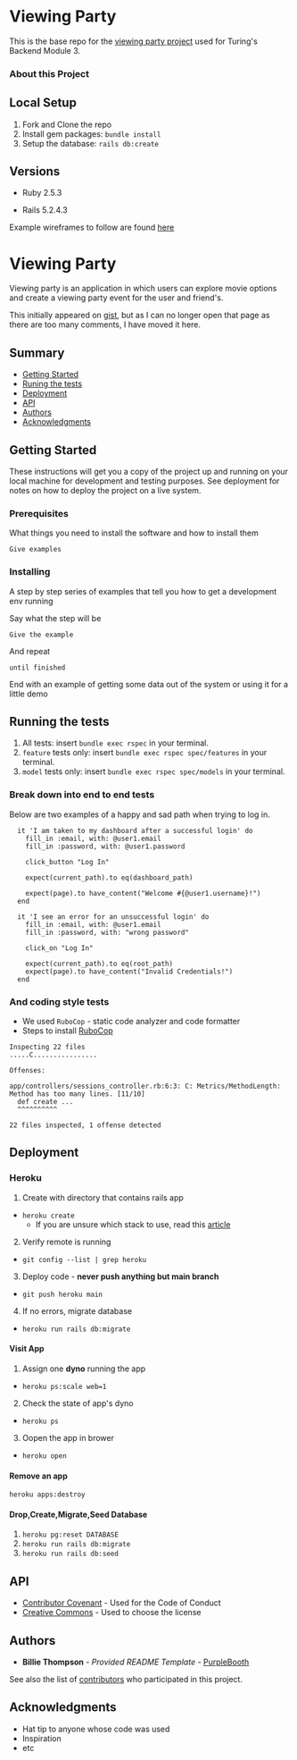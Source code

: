 # Viewing Party

This is the base repo for the [viewing party project](https://backend.turing.io/module3/projects/viewing_party) used for Turing's Backend Module 3.

### About this Project



## Local Setup

1. Fork and Clone the repo
2. Install gem packages: `bundle install`
3. Setup the database: `rails db:create`


## Versions

- Ruby 2.5.3

- Rails 5.2.4.3

Example wireframes to follow are found [here](https://backend.turing.io/module3/projects/viewing_party/wireframes)


# Viewing Party

Viewing party is an application in which users can explore movie options and create a viewing party event for the user and friend's.

This initially appeared on
[gist](https://gist.github.com/PurpleBooth/109311bb0361f32d87a2), but as
I can no longer open that page as there are too many comments, I have
moved it here.

## Summary

  - [Getting Started](#getting-started)
  - [Runing the tests](#running-the-tests)
  - [Deployment](#deployment)
  - [API](#api)
  - [Authors](#authors)
  - [Acknowledgments](#acknowledgments)

## Getting Started

These instructions will get you a copy of the project up and running on
your local machine for development and testing purposes. See deployment
for notes on how to deploy the project on a live system.

### Prerequisites

What things you need to install the software and how to install them

    Give examples

### Installing

A step by step series of examples that tell you how to get a development
env running

Say what the step will be

    Give the example

And repeat

    until finished

End with an example of getting some data out of the system or using it
for a little demo

## Running the tests

1. All tests: insert `bundle exec rspec` in your terminal.
2. `feature` tests only: insert `bundle exec rspec spec/features` in your terminal.
3. `model` tests only: insert `bundle exec rspec spec/models` in your terminal.

### Break down into end to end tests

Below are two examples of a happy and sad path when trying to log in.

```
  it 'I am taken to my dashboard after a successful login' do
    fill_in :email, with: @user1.email
    fill_in :password, with: @user1.password

    click_button "Log In"

    expect(current_path).to eq(dashboard_path)

    expect(page).to have_content("Welcome #{@user1.username}!")
  end

  it 'I see an error for an unsuccessful login' do
    fill_in :email, with: @user1.email
    fill_in :password, with: "wrong password"

    click_on "Log In"

    expect(current_path).to eq(root_path)
    expect(page).to have_content("Invalid Credentials!")
  end
```

### And coding style tests

* We used `RuboCop` - static code analyzer and code formatter
* Steps to install [RuboCop](https://github.com/rubocop/rubocop)

```
Inspecting 22 files
.....C................

Offenses:

app/controllers/sessions_controller.rb:6:3: C: Metrics/MethodLength: Method has too many lines. [11/10]
  def create ...
  ^^^^^^^^^^

22 files inspected, 1 offense detected
```

## Deployment

### Heroku
1. Create with directory that contains rails app
  * `heroku create`
    * If you are unsure which stack to use, read this [article](https://devcenter.heroku.com/articles/stack)
2. Verify remote is running
  * `git config --list | grep heroku`
3. Deploy code - **never push anything but main branch**
  * `git push heroku main`
4. If no errors, migrate database
  * `heroku run rails db:migrate`

#### Visit App
1. Assign one **dyno** running the app
  * `heroku ps:scale web=1`
2. Check the state of app's dyno
  * `heroku ps`
3. Oopen the app in brower
  * `heroku open`

#### Remove an app
`heroku apps:destroy`

#### Drop,Create,Migrate,Seed Database
1. `heroku pg:reset DATABASE`
2. `heroku run rails db:migrate`
3. `heroku run rails db:seed`

## API

  - [Contributor Covenant](https://www.contributor-covenant.org/) - Used
    for the Code of Conduct
  - [Creative Commons](https://creativecommons.org/) - Used to choose
    the license

## Authors

  - **Billie Thompson** - *Provided README Template* -
    [PurpleBooth](https://github.com/PurpleBooth)

See also the list of
[contributors](https://github.com/PurpleBooth/a-good-readme-template/contributors)
who participated in this project.

## Acknowledgments

  - Hat tip to anyone whose code was used
  - Inspiration
  - etc
